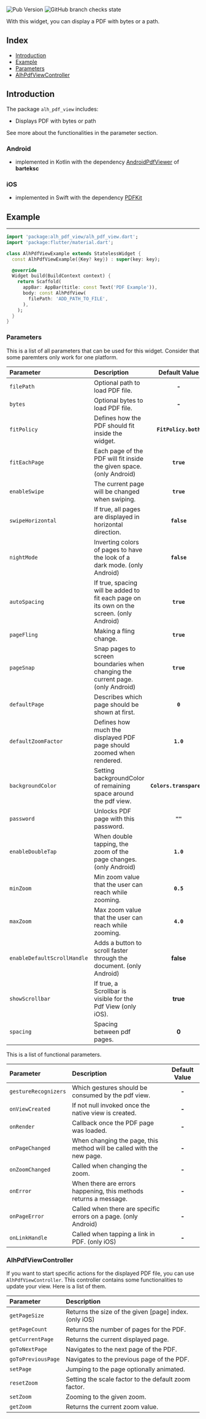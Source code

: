 ![Pub Version](https://img.shields.io/pub/v/alh_pdf_view?color=%23397ab6&style=flat-square)
![GitHub branch checks state](https://img.shields.io/github/checks-status/alhappler/alh_pdf_view/master?style=flat-square)

With this widget, you can display a PDF with bytes or a path.

## Index
- [Introduction](#introduction)
- [Example](#example)
- [Parameters](#parameters)
- [AlhPdfViewController](#alh-pdf-view-controller)

## Introduction
The package `alh_pdf_view` includes:
- Displays PDF with bytes or path

See more about the functionalities in the parameter section.

### Android
- implemented in Kotlin with the dependency [AndroidPdfViewer](https://github.com/barteksc/AndroidPdfViewer) of **barteksc**

### iOS
- implemented in Swift with the dependency [PDFKit](https://developer.apple.com/documentation/pdfkit)

## Example
___
```dart
import 'package:alh_pdf_view/alh_pdf_view.dart';
import 'package:flutter/material.dart';

class AlhPdfViewExample extends StatelessWidget {
  const AlhPdfViewExample({Key? key}) : super(key: key);

  @override
  Widget build(BuildContext context) {
    return Scaffold(
      appBar: AppBar(title: const Text('PDF Example')),
      body: const AlhPdfView(
        filePath: 'ADD_PATH_TO_FILE',
      ),
    );
  }
}
```

### Parameters
This is a list of all parameters that can be used for this widget. Consider that some paremters only work for one platform.

| **Parameter**               | **Description**                                                                          |    **Default Value**     |
|:----------------------------|:-----------------------------------------------------------------------------------------|:------------------------:|
| `filePath`                  | Optional path to load PDF file.                                                          |          **-**           |
| `bytes`                     | Optional bytes to load PDF file.                                                         |          **-**           |
| `fitPolicy`                 | Defines how the PDF should fit inside the widget.                                        |   **`FitPolicy.both`**   |
| `fitEachPage`               | Each page of the PDF will fit inside the given space. (only Android)                     |        **`true`**        |
| `enableSwipe`               | The current page will be changed when swiping.                                           |        **`true`**        |
| `swipeHorizontal`           | If true, all pages are displayed in horizontal direction.                                |       **`false`**        |
| `nightMode`                 | Inverting colors of pages to have the look of a dark mode. (only Android)                |       **`false`**        |
| `autoSpacing`               | If true, spacing will be added to fit each page on its own on the screen. (only Android) |        **`true`**        |
| `pageFling`                 | Making a fling change.                                                                   |        **`true`**        |
| `pageSnap`                  | Snap pages to screen boundaries when changing the current page. (only Android)           |        **`true`**        |
| `defaultPage`               | Describes which page should be shown at first.                                           |         **`0`**          |
| `defaultZoomFactor`         | Defines how much the displayed PDF page should zoomed when rendered.                     |        **`1.0`**         |
| `backgroundColor`           | Setting backgroundColor of remaining space around the pdf view.                          | **`Colors.transparent`** |
| `password`                  | Unlocks PDF page with this password.                                                     |         **`""`**         |
| `enableDoubleTap`           | When double tapping, the zoom of the page changes. (only Android)                        |        **`1.0`**         |
| `minZoom`                   | Min zoom value that the user can reach while zooming.                                    |        **`0.5`**         |
| `maxZoom`                   | Max zoom value that the user can reach while zooming.                                    |        **`4.0`**         |
| `enableDefaultScrollHandle` | Adds a button to scroll faster through the document. (only Android)                      |        **false**         |
| `showScrollbar`             | If true, a Scrollbar is visible for the Pdf View (only iOS).                             |         **true**         |
| `spacing`                   | Spacing between pdf pages.                                                               |          **0**           |

This is a list of functional parameters.

| **Parameter**        | **Description**                                                       |    **Default Value**     |
|:---------------------|:----------------------------------------------------------------------|:------------------------:|
| `gestureRecognizers` | Which gestures should be consumed by the pdf view.                    | **-** |
| `onViewCreated`      | If not null invoked once the native view is created.                  | **-** |
| `onRender`           | Callback once the PDF page was loaded.                                | **-** |
| `onPageChanged`      | When changing the page, this method will be called with the new page. | **-** |
| `onZoomChanged`      | Called when changing the zoom.                                        | **-** |
| `onError`            | When there are errors happening, this methods returns a message.      | **-** |
| `onPageError`        | Called when there are specific errors on a page. (only Android)       | **-** |
| `onLinkHandle`       | Called when tapping a link in PDF. (only iOS)                         | **-** |


### AlhPdfViewController

If you want to start specific actions for the displayed PDF file, you can use `AlhPdfViewController`.
This controller contains some functionalities to update your view. Here is a list of them.

| **Parameter**      | **Description**                                        |
|:-------------------|:-------------------------------------------------------|
| `getPageSize`      | Returns the size of the given [page] index. (only iOS) |
| `getPageCount`     | Returns the number of pages for the PDF.               |
| `getCurrentPage`   | Returns the current displayed page.                    |
| `goToNextPage`     | Navigates to the next page of the PDF.                 |
| `goToPreviousPage` | Navigates to the previous page of the PDF.             |
| `setPage`          | Jumping to the page optionally animated.               |
| `resetZoom`        | Setting the scale factor to the default zoom factor.   |
| `setZoom`          | Zooming to the given zoom.                             |
| `getZoom`          | Returns the current zoom value.                        |


